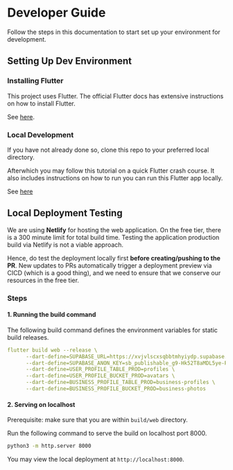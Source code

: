# Developer Guide

Follow the steps in this documentation to start set up your environment for development.

## Setting Up Dev Environment

### Installing Flutter

This project uses Flutter. The official Flutter docs has extensive instructions on how to install Flutter.

See [here](https://docs.flutter.dev/get-started/install).

### Local Development

If you have not already done so, clone this repo to your preferred local directory.

Afterwhich you may follow this tutorial on a quick Flutter crash course. It also includes instructions on how to run you can run this Flutter app locally.

See [here](https://codelabs.developers.google.com/codelabs/flutter-codelab-first#0)

## Local Deployment Testing

We are using **Netlify** for hosting the web application. On the free tier, there is a 300 minute limit for total build time. Testing the application production build via Netlify is not a viable approach.

Hence, do test the deployment locally first **before creating/pushing to the PR**. New updates to PRs automatically trigger a deployment preview via CICD (which is a good thing), and we need to ensure that we conserve our resources in the free tier.

### Steps

#### 1. Running the build command

The following build command defines the environment variables for static build releases.

```yaml
flutter build web --release \
      --dart-define=SUPABASE_URL=https://xvjvlscxsqbbtmhyiydp.supabase.co \
      --dart-define=SUPABASE_ANON_KEY=sb_publishable_g9-Hk52T8aMDL5ye-PLDng_zY9jwcEv \
      --dart-define=USER_PROFILE_TABLE_PROD=profiles \
      --dart-define=USER_PROFILE_BUCKET_PROD=avatars \
      --dart-define=BUSINESS_PROFILE_TABLE_PROD=business-profiles \
      --dart-define=BUSINESS_PROFILE_BUCKET_PROD=business-photos
```

#### 2. Serving on localhost

Prerequisite: make sure that you are within `build/web` directory. 

Run the following command to serve the build on localhost port 8000.

```bash
python3 -m http.server 8000  
```

You may view the local deployment at `http://localhost:8000`.
